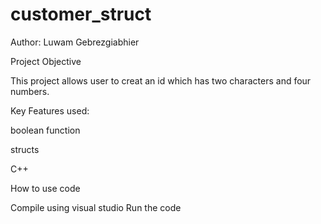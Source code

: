 # customer_struct

Author: Luwam Gebrezgiabhier

Project Objective

This project allows user to creat an id which has two characters and four numbers.

Key Features used:

boolean function

structs

C++

How to use code

Compile using visual studio Run the code
